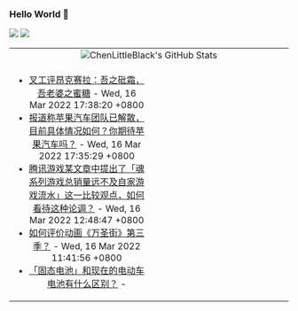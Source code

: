 ### Hello World 👋

[![](https://img.shields.io/badge/@ChenLittleBlack-1a6c81?style=flat&logo=java&logoColor=1a6c81&label=Java&colorA=ffffff)](https://www.java.com/)
[![](https://img.shields.io/badge/@ChenLittleBlack-41b883?style=flat&logo=vuedotjs&logoColor=41b883&label=Vue&colorA=ffffff)](https://cn.vuejs.org/)

<table>
<tr>
<td colspan="2" style="text-align: center;">
<img alt="ChenLittleBlack's GitHub Stats" src="https://github-readme-stats.vercel.app/api?username=ChenLittleBlack&show_icons=true&icon_color=CE1D2D&text_color=718096&bg_color=ffffff&hide_title=true" />
</td>
</tr>
<tr>
<td align="center" valign="middle">

<!-- START_SECTION:blog -->
* <a href='http://zhuanlan.zhihu.com/p/481957955?utm_campaign=rss&utm_medium=rss&utm_source=rss&utm_content=title' target='_blank'>叉工评昂克赛拉：吾之砒霜，吾老婆之蜜糖</a> - Wed, 16 Mar 2022 17:38:20 +0800
* <a href='http://www.zhihu.com/question/522278303/answer/2392186301?utm_campaign=rss&utm_medium=rss&utm_source=rss&utm_content=title' target='_blank'>报道称苹果汽车团队已解散，目前具体情况如何？你期待苹果汽车吗？</a> - Wed, 16 Mar 2022 17:35:29 +0800
* <a href='http://www.zhihu.com/question/521845175/answer/2391122495?utm_campaign=rss&utm_medium=rss&utm_source=rss&utm_content=title' target='_blank'>腾讯游戏某文章中提出了「魂系列游戏总销量远不及自家游戏流水」这一比较观点，如何看待这种论调？</a> - Wed, 16 Mar 2022 12:48:47 +0800
* <a href='http://www.zhihu.com/question/522130609/answer/2391373064?utm_campaign=rss&utm_medium=rss&utm_source=rss&utm_content=title' target='_blank'>如何评价动画《万圣街》第三季？</a> - Wed, 16 Mar 2022 11:41:56 +0800
* <a href='http://www.zhihu.com/question/520427982/answer/2390555151?utm_campaign=rss&utm_medium=rss&utm_source=rss&utm_content=title' target='_blank'>「固态电池」和现在的电动车电池有什么区别？</a> - 
<!-- END_SECTION:blog -->

</td>
<td valign="middle" width="50%">

<!-- START_SECTION:douban -->

<!-- END_SECTION:douban -->

</td>
</tr>
</table>
